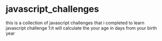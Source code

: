 # javascript_challenges
this is a collection of javascript challenges that i completed to learn javascript challenge 1:it will calculate the your age in days from your birth year
